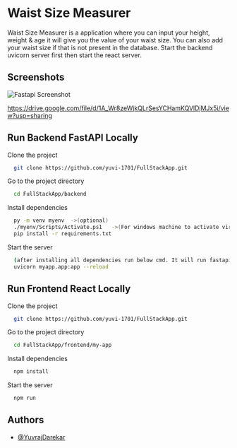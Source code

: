 
# Waist Size Measurer

Waist Size Measurer is a application where you can input your height, weight & age it will give you the value of your waist size. You can also add your waist size if that is not present in the database.
Start the backend uvicorn server first then start the react server.




## Screenshots

![Fastapi Screenshot](https://drive.google.com/file/d/1A_Wr8zeWjkQLrSesYCHamKQVlDjMJx5i/view?usp=sharing)

https://drive.google.com/file/d/1A_Wr8zeWjkQLrSesYCHamKQVlDjMJx5i/view?usp=sharing

## Run Backend FastAPI Locally


Clone the project

```bash
  git clone https://github.com/yuvi-1701/FullStackApp.git
```

Go to the project directory

```bash
  cd FullStackApp/backend
```

Install dependencies

```bash
  py -m venv myenv  ->(optional)
  ./myenv/Scripts/Activate.ps1   ->(For windows machine to activate virtual environment in powershell)
  pip install -r requirements.txt
```

Start the server

```bash
  (after installing all dependencies run below cmd. It will run fastapi server on 8000 port by default to open it on different port add {--port portnumber} at the back of the below cmd.)
  uvicorn myapp.app:app --reload 
```


## Run Frontend React Locally

Clone the project

```bash
  git clone https://github.com/yuvi-1701/FullStackApp.git
```

Go to the project directory

```bash
  cd FullStackApp/frontend/my-app
```

Install dependencies

```bash
  npm install
```

Start the server

```bash
  npm run
```

## Authors

- [@YuvrajDarekar](https://www.github.com/yuvi-1701)
